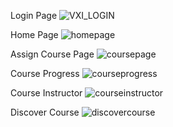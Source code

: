 Login Page
![VXI_LOGIN](https://github.com/user-attachments/assets/ff281fb1-e328-40f6-8bbe-c37b75fdabe6)

Home Page
![homepage](https://github.com/user-attachments/assets/8edfd8f7-2d16-4546-b2c4-c322430311f5)

Assign Course Page
![coursepage](https://github.com/user-attachments/assets/aea46b4e-f20c-4cb5-b34e-1fdbfe28da4b)

Course Progress
![courseprogress](https://github.com/user-attachments/assets/50026f09-6842-4803-aed0-ecb11fa3b6a0)

Course Instructor
![courseinstructor](https://github.com/user-attachments/assets/9425e29e-413d-4ad3-bf58-23fcb04b77d7)

Discover Course
![discovercourse](https://github.com/user-attachments/assets/8dab0fe7-7408-4855-a419-86d53ca9e119)
